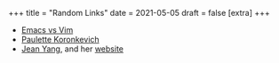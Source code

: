 +++
title = "Random Links"
date = 2021-05-05
draft = false
[extra]
+++

- [Emacs vs Vim](http://bentilly.blogspot.com/2010/08/analysis-vs-algebra-predicts-eating.html)
- [Paulette Koronkevich](https://koronkevi.ch/posts)
- [Jean Yang](https://jxyzabc.blogspot.com/), and her [website](http://jeanyang.com/)
